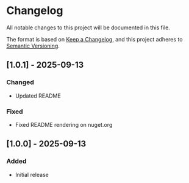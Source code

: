 # Changelog

All notable changes to this project will be documented in this file.

The format is based on [Keep a Changelog](https://keepachangelog.com/en/1.1.0/),
and this project adheres to [Semantic Versioning](https://semver.org/spec/v2.0.0.html).

## [1.0.1] - 2025-09-13

### Changed

- Updated README

### Fixed

- Fixed README rendering on nuget.org

## [1.0.0] - 2025-09-13

### Added

- Initial release